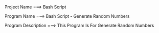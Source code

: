 Project Name ===> Bash Script

Program Name ===> Bash Script - Generate Random Numbers

Program Description ===> This Program Is For Generate Random Numbers